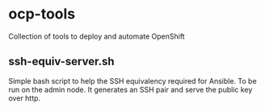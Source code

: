 # ocp-tools
Collection of tools to deploy and automate OpenShift

## ssh-equiv-server.sh
Simple bash script to help the SSH equivalency required for Ansible. To be run on the admin node.
It generates an SSH pair and serve the public key over http.
